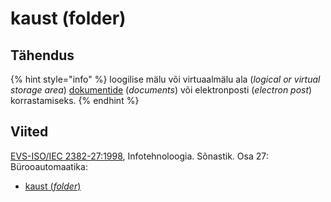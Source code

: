 # kaust \(folder\)

## Tähendus

{% hint style="info" %}
loogilise mälu või virtuaalmälu ala \(_logical or virtual storage area_\) [dokumentide](dokument-document.md) \(_documents_\) või elektronposti \(_electron post_\) korrastamiseks.
{% endhint %}

## Viited

[EVS-ISO/IEC 2382-27:1998](https://www.evs.ee/et/evs-iso-iec-2382-27-1998), Infotehnoloogia. Sõnastik. Osa 27: Bürooautomaatika:

* [kaust \(_folder_\)](http://www.eki.ee/dict/its/index.cgi?Q=D5E04EF0-6C03-1014-88DC-FC5F0DBED45A&F=GUID&C01=1&C02=0&C10=1)

